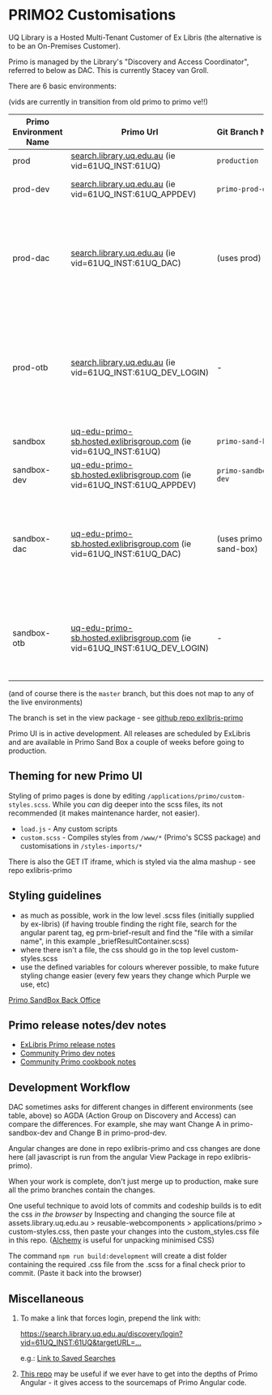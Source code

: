 # PRIMO2 Customisations

UQ Library is a Hosted Multi-Tenant Customer of Ex Libris (the alternative is to be an On-Premises Customer).

Primo is managed by the Library's "Discovery and Access Coordinator", referred to below as DAC. This is currently Stacey van Groll.

There are 6 basic environments:

(vids are currently in transition from old primo to primo ve!!)

| Primo Environment Name | Primo Url                                                                                                                                                                                    | Git&nbsp;Branch&nbsp;Name | Notes                                                                                                       |
| ---------------------- | ---------------------------------------------------------------------------------------------------------------------------------------------------------------------------------------- | ------------------------- | ----------------------------------------------------------------------------------------------------------- |
| prod                   | [search.library.uq.edu.au](https://search.library.uq.edu.au/discovery/search?vid=61UQ_INST:61UQ&sortby=rank) (ie vid=61UQ_INST:61UQ)                                                     | `production`              | live, public primo                                                                                          |
| prod-dev               | [search.library.uq.edu.au](https://search.library.uq.edu.au/discovery/search?sortby=rank&vid=61UQ_INST:61UQ_APPDEV) (ie vid=61UQ_INST:61UQ_APPDEV)                                       | `primo-prod-dev`          | development on the live server                                                                              |
| prod-dac               | [search.library.uq.edu.au](https://search.library.uq.edu.au/discovery/search?sortby=rank&vid=61UQ_INST:61UQ_DAC) (ie vid=61UQ_INST:61UQ_DAC)                                             | (uses prod)               | DAC's personal area. Keep it up to date with the others - deploy prod-dev changes here                      |
| prod-otb               | [search.library.uq.edu.au](https://search.library.uq.edu.au/discovery/search?sortby=rank&vid=61UQ_INST:61UQ_DEV_LOGIN) (ie vid=61UQ_INST:61UQ_DEV_LOGIN)                                 | -                         | Blue out of the box primo in the prod environment - it would be very unusual for us to make changes to this |
| sandbox                | [uq-edu-primo-sb.hosted.exlibrisgroup.com](https://uq-edu-primo-sb.hosted.exlibrisgroup.com/discovery/search?vid=61UQ_INST:61UQ&sortby=rank) (ie vid=61UQ_INST:61UQ)                     | `primo-sand-box`          | sandbox area                                                                                                |
| sandbox-dev            | [uq-edu-primo-sb.hosted.exlibrisgroup.com](https://uq-edu-primo-sb.hosted.exlibrisgroup.com/discovery/search?vid=61UQ_INST:61UQ_APPDEV&sortby=rank) (ie vid=61UQ_INST:61UQ_APPDEV)       | `primo-sandbox-dev`       | sandbox dev area                                                                                            |
| sandbox-dac            | [uq-edu-primo-sb.hosted.exlibrisgroup.com](https://uq-edu-primo-sb.hosted.exlibrisgroup.com/discovery/search?vid=61UQ_DAC&sortby=rank) (ie vid=61UQ_INST:61UQ_DAC)                       | (uses primo-sand-box)     | DAC's personal area. Keep it up to date with the others - deploy sandbox-dev changes here                   |
| sandbox-otb            | [uq-edu-primo-sb.hosted.exlibrisgroup.com](https://uq-edu-primo-sb.hosted.exlibrisgroup.com/discovery/search?vid=61UQ_INST:61UQ_DEV_LOGIN&sortby=rank) (ie vid=61UQ_INST:61UQ_DEV_LOGIN) | -                         | sandbox out of the box - it would be very unusual for us to make changes to this                            |

(and of course there is the `master` branch, but this does not map to any of the live environments)

The branch is set in the view package - see [github repo exlibris-primo](https://github.com/uqlibrary/exlibris-primo)

Primo UI is in active development. All releases are scheduled by ExLibris and are available in Primo Sand Box a couple of weeks before going to production.

## Theming for new Primo UI

Styling of primo pages is done by editing `/applications/primo/custom-styles.scss`. While you _can_ dig deeper into the scss files, its not recommended (it makes maintenance harder, not easier).

- `load.js` - Any custom scripts
- `custom.scss` - Compiles styles from `/www/*` (Primo's SCSS package) and customisations in `/styles-imports/*`

There is also the GET IT iframe, which is styled via the alma mashup - see repo exlibris-primo

## Styling guidelines

- as much as possible, work in the low level .scss files (initially supplied by ex-libris)
  (if having trouble finding the right file, search for the angular parent tag, eg prm-brief-result and find the "file with a similar name", in this example \_briefResultContainer.scss)
- where there isn't a file, the css should go in the top level custom-styles.scss
- use the defined variables for colours wherever possible, to make future styling change easier (every few years they change which Purple we use, etc)

[Primo SandBox Back Office](https://uq-edu-primo-sb.hosted.exlibrisgroup.com:1443/primo_publishing/admin/acegilogin.jsp)

## Primo release notes/dev notes

- [ExLibris Primo release notes](https://knowledge.exlibrisgroup.com/Primo/Release_Notes)
- [Community Primo dev notes](https://docs.google.com/document/d/1pfhN1LZSuV6ZOZ7REldKYH7TR1Cc4BUzTMdNHwH5Bkc/edit#)
- [Community Primo cookbook notes](https://docs.google.com/document/d/1z1D5II6rhRd2Q01Uqpb_1v6OEFv_OksujEZ-htNJ0rw/edit#heading=h.ti1szv6s9yu0)

## Development Workflow

DAC sometimes asks for different changes in different environments (see table, above) so AGDA (Action Group on Discovery and Access) can compare the differences. For example, she may want Change A in primo-sandbox-dev and Change B in primo-prod-dev.

Angular changes are done in repo exlibris-primo and css changes are done here (all javascript is run from the angular View Package in repo exlibris-primo).

When your work is complete, don't just merge up to production, make sure all the primo branches contain the changes.

One useful technique to avoid lots of commits and codeship builds is to edit the css _in the browser_ by Inspecting and changing the source file at assets.library.uq.edu.au > reusable-webcomponents > applications/primo > custom-styles.css, then paste your changes into the custom_styles.css file in this repo. ([Alchemy](https://alchemizeapp.com/app/) is useful for unpacking minimised CSS)

The command `npm run build:development` will create a dist folder containing the required .css file from the .scss for a final check prior to commit. (Paste it back into the browser)

## Miscellaneous

1. To make a link that forces login, prepend the link with:

   <https://search.library.uq.edu.au/discovery/login?vid=61UQ_INST:61UQ&targetURL=...>

   e.g.: [Link to Saved Searches](https://search.library.uq.edu.au/discovery/login?vid=61UQ_INST:61UQ&targetURL=https%3A%2F%2Fsearch.library.uq.edu.au%2Fdiscovery%2Ffavorites%3Fvid%3D61UQ_INST:61UQ%26lang%3Den_US%C2%A7ion%3Dqueries)

2. [This repo](https://github.com/mehmetc/primo-extract) may be useful if we ever have to get into the depths of Primo Angular - it gives access to the sourcemaps of Primo Angular code.
